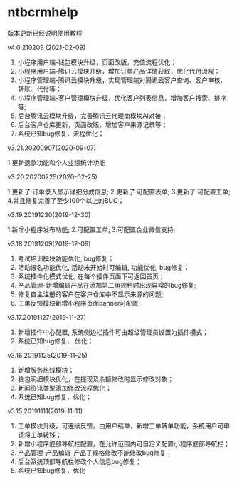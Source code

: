 # ntbcrmhelp
版本更新已经说明使用教程



v4.0.210209 (2021-02-09)


1. 小程序用户端-钱包模块升级，页面改版，充值流程优化；
2. 小程序用户端-腾讯云模块升级，增加订单产品详情获取，优化代付流程；
3. 小程序管理端-腾讯云模块升级，实现管理端对腾讯云客户查询、客户审核、转账、代付等；
4. 小程序管理端-客户管理模块升级，优化客户列表信息，增加客户搜索、排序等;
5. 后台腾讯云模块升级，完善腾讯云代理商模块AI对接；
6. 后台客户仓库更新，页面改版，增加客户来源记录等；
7. 系统已知bug修复，流程优化；

v3.21.20200907(2020-09-07)


1.更新退款功能和个人业绩统计功能

v3.20.20200225(2020-02-25)


1.更新了 订单录入显示详细分成信息;
2.更新了 可配置表单;
3.更新了 可配置工单;
4.并且修复完善了至少100个以上的BUG；

v3.19.20191230(2019-12-30)


1.新增小程序发布功能;
2.可配置工单;
3.可配置企业微信支持;

v3.18.20191209(2019-12-09)


1. 考试培训模块功能优化, bug修复；
2. 活动报名功能优化, 活动未开始时可编辑, 功能优化, bug修复；
3. 系统插件化模式优化, 在每个插件页面下可返回首页；
4. 产品管理-新增编辑产品在添加第二组规格时出现异常的bug修复;
5. 修复自主注册的客户在客户仓库中不显示来源的问题;
6. 工单反馈模块新增小程序页面banner可配置;

v3.17.20191127(2019-11-27)


1. 新增插件中心配置, 系统侧边栏插件可由超级管理员设置为插件模式；
2. 系统已知bug修复， 优化；

v3.16.20191125(2019-11-25)


1. 新增服务热线模块；
2. 钱包明细模块优化，在提现及余额修改时显示修改对象；
3. 新闻资讯类型添加修改流程优化；
4. 系统已知bug修复，优化；

v3.15.20191111(2019-11-11)


1. 工单模块升级，可连续反馈，由用户结单，新增工单转单功能，系统用户可申请将工单转移；
2. 新增小程序底部导航栏配置，在允许范围内可自定义配置小程序底部导航栏；
3. 产品管理-产品编辑-产品子规格修改不能修改bug修复；
4. 后台系统顶部导航栏修改个人信息bug修复；
5. 系统已知bug修复，优化

